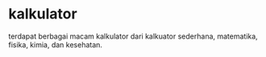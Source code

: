 # kalkulator
terdapat berbagai macam kalkulator dari kalkuator sederhana, matematika, fisika, kimia, dan kesehatan.
